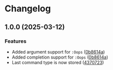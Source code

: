 # Changelog

## 1.0.0 (2025-03-12)


### Features

* Added argument support for `:Oops` ([0b8614a](https://github.com/OXY2DEV/oops.nvim/commit/0b8614a4e6790e87b4cdf0d53f1a7814f356780c))
* Added completion support for `:Oops` ([0b8614a](https://github.com/OXY2DEV/oops.nvim/commit/0b8614a4e6790e87b4cdf0d53f1a7814f356780c))
* Last command type is now stored ([4370723](https://github.com/OXY2DEV/oops.nvim/commit/4370723c5ac8788cf4515a1a39b23773fd50cd20))
